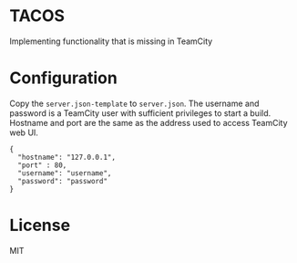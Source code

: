 # TACOS

Implementing functionality that is missing in TeamCity

# Configuration

Copy the `server.json-template` to `server.json`. The username and password is a TeamCity user with sufficient privileges to start a build. Hostname and port are the same as the address used to access TeamCity web UI.

    {
      "hostname": "127.0.0.1",
      "port" : 80,
      "username": "username",
      "password": "password"
    }


# License

MIT
